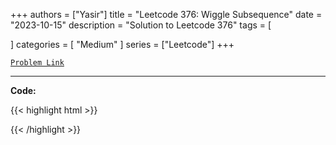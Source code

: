 
+++
authors = ["Yasir"]
title = "Leetcode 376: Wiggle Subsequence"
date = "2023-10-15"
description = "Solution to Leetcode 376"
tags = [
    
]
categories = [
    "Medium"
]
series = ["Leetcode"]
+++



[`Problem Link`](https://leetcode.com/problems/wiggle-subsequence/description/)

---

**Code:**

{{< highlight html >}}

{{< /highlight >}}

